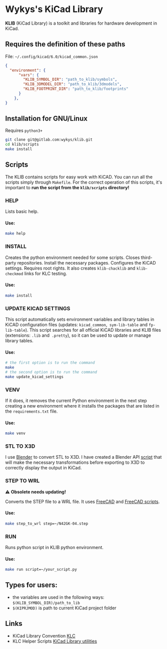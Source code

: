 # Wykys's KiCad Library

__KLIB__ (KiCad Library) is a toolkit and libraries for hardware development in KiCad.

## Requires the definition of these paths

File: `~/.config/kicad/6.0/kicad_common.json`

```json
{
  "environment": {
      "vars": {
        "KLIB_SYMBOL_DIR": "path_to_klib/symbols",
        "KLIB_3DMODEL_DIR": "path_to_klib/3dmodels",
        "KLIB_FOOTPRINT_DIR": "path_to_klib/footprints"
      }
    },
}
```

## Installation for GNU/Linux

Requires `python3+`

```bash
git clone git@gitlab.com:wykys/klib.git
cd klib/scripts
make install
```

## Scripts

The KLIB contains scripts for easy work with KiCAD. You can run all the scripts simply through `Makefile`. For the correct operation of this scripts, it's important to __run the script from the `klib/scripts` directory!__

### HELP

Lists basic help.

#### Use:

```bash
make help
```

### INSTALL

Creates the python environment needed for some scripts. Closes third-party repositories. Install the necessary packages. Configures the KiCAD settings. Requires root rights. It also creates `klib-chacklib` and `klib-checkmod` links for KLC testing.

#### Use:

```bash
make install
```

### UPDATE KICAD SETTINGS

This script automatically sets environment variables and library tables in KiCAD configuration files (updates: `kicad_common`,` sym-lib-table` and `fp-lib-table`). This script searches for all official KiCAD libraries and KLIB files (extensions: `.lib` and` .pretty`), so it can be used to update or manage library tables.

#### Use:

```bash
# the first option is to run the command
make
# the second option is to run the command
make update_kicad_settings
```

### VENV

If it does, it removes the current Python environment in the next step creating a new environment where it installs the packages that are listed in the `requirements.txt` file.

#### Use:

```bash
make venv
```

### STL TO X3D

I use [Blender](https://www.blender.org/) to convert STL to X3D. I have created a Blender API [script](https://github.com/wykys/klib/blob/master/scripts/blender.py) that will make the necessary transformations before exporting to X3D to correctly display the output in KiCad.

### STEP TO WRL

⚠️ __Obsolete needs updating!__

Converts the STEP file to a WRL file. It uses [FreeCAD](https://www.freecadweb.org/) and [FreeCAD scripts](https://github.com/SchrodingersGat/freecad-scripts).

#### Use:

```bash
make step_to_wrl step=~/N42GK-04.step
```

### RUN

Runs python script in KLIB python environment.

#### Use:

```bash
make run script=~/your_script.py
```


## Types for users:

* the variables are used in the following ways: `$(KLIB_SYMBOL_DIR)/path_to_lib`
* `$(KIPRJMOD)` is path to current KiCad project folder


## Links

* KiCad Library Convention [KLC](https://klc.kicad.org/)
* KLC Helper Scripts [KiCad Library utilities](https://gitlab.com/kicad/libraries/kicad-library-utils)
